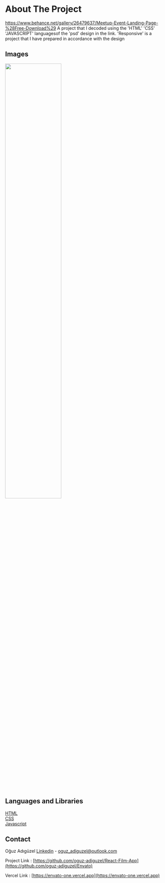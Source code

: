 # About The Project

https://www.behance.net/gallery/26479637/Meetup-Event-Landing-Page-%28Free-Download%29  A project that I decoded using the 'HTML' 'CSS' 'JAVASCRİPT' languages ​​of the 'psd' design in the link. 'Responsive' is a project that I have prepared in accordance with the design

## Images

<img src="img/envato.png" width="60%">

## Languages and Libraries
[HTML]() <br>
[CSS]() <br>
[Javascript]() <br>

## Contact

Oğuz Adıgüzel [Linkedin](https://www.linkedin.com/in/oğuz-adıgüzel-2672a8242) - oguz_adiguzel@outlook.com

Project Link : [https://github.com/oguz-adiguzel/React-Film-App](https://github.com/oguz-adiguzel/Envato)

Vercel Link : [https://envato-one.vercel.app](https://envato-one.vercel.app)

